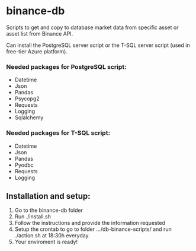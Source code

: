 # binance-db
Scripts to get and copy to database market data from specific asset or asset list from Binance API. 

Can install the PostgreSQL server script or the T-SQL server script (used in free-tier Azure platform).

### Needed packages for PostgreSQL script:
- Datetime
- Json
- Pandas
- Psycopg2
- Requests
- Logging
- Sqlalchemy

### Needed packages for T-SQL script:
- Datetime
- Json
- Pandas
- Pyodbc
- Requests
- Logging

## Installation and setup:
1. Go to the binance-db folder
2. Run ./install.sh
3. Follow the instructions and provide the information requested
4. Setup the crontab to go to folder .../db-binance-scripts/ and run ./action.sh at 18:30h everyday.
5. Your enviroment is ready!